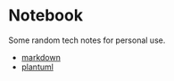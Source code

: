 # Notebook

Some random tech notes for personal use. 

* [markdown](markdown/Readme.md)
* [plantuml](plantuml/Readme.md)